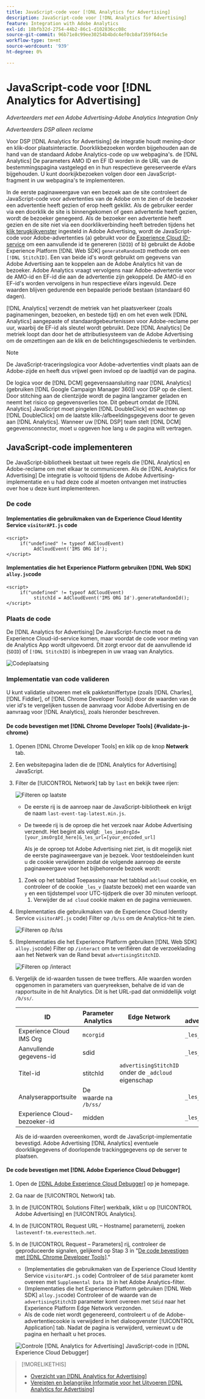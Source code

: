 ```yaml
---
title: JavaScript-code voor [!DNL Analytics for Advertising]
description: JavaScript-code voor [!DNL Analytics for Advertising]
feature: Integration with Adobe Analytics
exl-id: 18bfb32d-2754-44b2-86c1-d102836cc08c
source-git-commit: 96b71e8c99ee30254b4bdc4ef0cb8af359f64c5e
workflow-type: tm+mt
source-wordcount: '939'
ht-degree: 0%

---
```


# JavaScript-code voor [!DNL Analytics for Advertising]

*Adverteerders met een Adobe Advertising-Adobe Analytics Integration Only*

*Adverteerders DSP alleen reclame*

Voor DSP [!DNL Analytics for Advertising] de integratie houdt mening-door en klik-door plaatsinteractie. Doorklikbezoeken worden bijgehouden aan de hand van de standaard Adobe Analytics-code op uw webpagina&#39;s. de [!DNL Analytics] De parameters AMO ID en EF ID worden in de URL van de bestemmingspagina vastgelegd en in hun respectieve gereserveerde eVars bijgehouden. U kunt doorkijkbezoeken volgen door een JavaScript-fragment in uw webpagina&#39;s te implementeren.

In de eerste paginaweergave van een bezoek aan de site controleert de JavaScript-code voor advertenties van de Adobe om te zien of de bezoeker een advertentie heeft gezien of erop heeft geklikt. Als de gebruiker eerder via een doorklik de site is binnengekomen of geen advertentie heeft gezien, wordt de bezoeker genegeerd. Als de bezoeker een advertentie heeft gezien en de site niet via een doorklikverbinding heeft betreden tijdens het [klik terugkijkvenster](/help/integrations/analytics/prerequisites.md#lookback-a4adc) ingesteld in Adobe Advertising, wordt de JavaScript-code voor Adobe-advertenties (a) gebruikt voor de [Experience Cloud ID-service](https://experienceleague.adobe.com/docs/id-service/using/home.html) om een aanvullende id te genereren (`SDID`) of b) gebruikt de Adobe Experience Platform [!DNL Web SDK] `generateRandomID` methode om een `[!DNL StitchID]`. Een van beide id&#39;s wordt gebruikt om gegevens van Adobe Advertising aan te koppelen aan de Adobe Analytics hit van de bezoeker. Adobe Analytics vraagt vervolgens naar Adobe-advertentie voor de AMO-id en EF-id die aan de advertentie zijn gekoppeld. De AMO-id en EF-id&#39;s worden vervolgens in hun respectieve eVars ingevuld. Deze waarden blijven gedurende een bepaalde periode bestaan (standaard 60 dagen).

[!DNL Analytics] verzendt de metriek van het plaatsverkeer (zoals paginameningen, bezoeken, en bestede tijd) en om het even welk [!DNL Analytics] aangepaste of standaardgebeurtenissen voor Adobe-reclame per uur, waarbij de EF-id als sleutel wordt gebruikt. Deze [!DNL Analytics] De metriek loopt dan door het de attributiesysteem van de Adobe Advertising om de omzettingen aan de klik en de belichtingsgeschiedenis te verbinden.

>[!NOTE]
>
>De JavaScript-traceringslogica voor Adobe-advertenties vindt plaats aan de Adobe-zijde en heeft dus vrijwel geen invloed op de laadtijd van de pagina.
>
>De logica voor de [!DNL DCM] gegevensaansluiting naar [!DNL Analytics] (gebruiken [!DNL Google Campaign Manager 360]) voor DSP op de client. Door stitching aan de clientzijde wordt de pagina langzamer geladen en neemt het risico op gegevensverlies toe. Dit gebeurt omdat de [!DNL Analytics] JavaScript moet pingelen [!DNL DoubleClick] en wachten op [!DNL DoubleClick] om de laatste klik-/afbeeldingsgegevens door te geven aan [!DNL Analytics]. Wanneer uw [!DNL DSP] team stelt [!DNL DCM] gegevensconnector, moet u opgeven hoe lang u de pagina wilt vertragen.

## JavaScript-code implementeren

De JavaScript-bibliotheek bestaat uit twee regels die [!DNL Analytics] en Adobe-reclame om met elkaar te communiceren. Als de [!DNL Analytics for Advertising] De integratie is voltooid tijdens de Adobe Advertising-implementatie en u had deze code al moeten ontvangen met instructies over hoe u deze kunt implementeren.

### De code

#### Implementaties die gebruikmaken van de Experience Cloud Identity Service `visitorAPI.js` code

```
<script>
     if("undefined" != typeof AdCloudEvent) 
          AdCloudEvent('IMS ORG Id');
</script>
```

#### Implementaties die het Experience Platform gebruiken [!DNL Web SDK] `alloy.js`code

```
<script>
     if("undefined" != typeof AdCloudEvent) 
          stitchId = AdCloudEvent('IMS ORG Id').generateRandomId();
</script>
```

### Plaats de code

De [!DNL Analytics for Advertising] De JavaScript-functie moet na de Experience Cloud-id-service komen, maar voordat de code voor meting van de Analytics App wordt uitgevoerd. Dit zorgt ervoor dat de aanvullende id (`SDID`) of `[!DNL StitchID]` is inbegrepen in uw vraag van Analytics.

![Codeplaatsing](/help/integrations/assets/a4adc-code-placement.png)

### Implementatie van code valideren

U kunt validatie uitvoeren met elk pakketsniffertype (zoals [!DNL Charles], [!DNL Fiddler], of [!DNL Chrome Developer Tools]) door de waarden van de vier id&#39;s te vergelijken tussen de aanvraag voor Adobe Advertising en de aanvraag voor [!DNL Analytics], zoals hieronder beschreven.

#### De code bevestigen met [!DNL Chrome Developer Tools] {#validate-js-chrome}

1. Openen [!DNL Chrome Developer Tools] en klik op de knop **Netwerk** tab.

1. Een websitepagina laden die de [!DNL Analytics for Advertising] JavaScript.

1. Filter de [!UICONTROL Network] tab by `last` en bekijk twee rijen:

   ![Filteren op laatste](/help/integrations/assets/a4adc-code-validation-filter-last.png)

   * De eerste rij is de aanroep naar de JavaScript-bibliotheek en krijgt de naam `last-event-tag-latest.min.js`.
   * De tweede rij is de oproep die het verzoek naar Adobe Advertising verzendt. Het begint als volgt: `_les_imsOrgId=[your_imsOrgId_here]&_les_url=[your_encoded_url]`

      Als je de oproep tot Adobe Advertising niet ziet, is dit mogelijk niet de eerste paginaweergave van je bezoek. Voor testdoeleinden kunt u de cookie verwijderen zodat de volgende aanroep de eerste paginaweergave voor het bijbehorende bezoek wordt:
   1. Zoek op het tabblad Toepassing naar het tabblad `adcloud` cookie, en controleer of de cookie `_les_v` (laatste bezoek) met een waarde van `y` en een tijdstempel voor UTC-tijdperk die over 30 minuten verloopt.
      1. Verwijder de `ad cloud` cookie maken en de pagina vernieuwen.


1. (Implementaties die gebruikmaken van de Experience Cloud Identity Service `visitorAPI.js` code) Filter op `/b/ss` om de Analytics-hit te zien.

   ![Filteren op `/b/ss`](/help/integrations/assets/a4adc-code-validation-filter-bss.png)

1. (Implementaties die het Experience Platform gebruiken [!DNL Web SDK] `alloy.js`code) Filter op `/interact` om te verifiëren dat de verzoeklading aan het Netwerk van de Rand bevat `advertisingStitchID`.

   ![Filteren op `/interact`](/help/integrations/assets/a4adc-code-validation-filter-interact.png)

1. Vergelijk de id-waarden tussen de twee treffers. Alle waarden worden opgenomen in parameters van queryreeksen, behalve de id van de rapportsuite in de hit Analytics. Dit is het URL-pad dat onmiddellijk volgt `/b/ss/`.

   | ID | Parameter Analytics | Edge Network | Adobe-advertentieparameter |
   | --- | --- | --- | --- |
   | Experience Cloud IMS Org | `mcorgid` |  | `_les_imsOrgid` |
   | Aanvullende gegevens-id | sdid |  | `_les_sdid` |
   | Titel-id | stitchId | `advertisingStitchID` onder de `_adcloud` eigenschap |  |
   | Analyserapportsuite | De waarde na `/b/ss/` |  | `_les_rsid` |
   | Experience Cloud-bezoeker-id | midden |  | `_les_mid` |

   Als de id-waarden overeenkomen, wordt de JavaScript-implementatie bevestigd. Adobe Advertising [!DNL Analytics] eventuele doorklikgegevens of doorlopende trackinggegevens op de server te plaatsen.

#### De code bevestigen met [!DNL Adobe Experience Cloud Debugger]

1. Open de [[!DNL Adobe Experience Cloud Debugger]](https://experienceleague.adobe.com/docs/debugger/using-v2/summary.html) op je homepage.
1. Ga naar de [!UICONTROL Network] tab.
1. In de [!UICONTROL Solutions Filter] werkbalk, klikt u op [!UICONTROL Adobe Advertising] en [!UICONTROL Analytics].
1. In de [!UICONTROL Request URL – Hostname] parameterrij, zoeken `lasteventf-tm.everesttech.net`.
1. In de [!UICONTROL Request – Parameters] rij, controleer de geproduceerde signalen, gelijkend op Stap 3 in &quot;[De code bevestigen met [!DNL Chrome Developer Tools]](#validate-js-chrome).&quot;
   * (Implementaties die gebruikmaken van de Experience Cloud Identity Service `visitorAPI.js` code) Controleer of de `Sdid` parameter komt overeen met `Supplemental Data ID` in het Adobe Analytics-filter.
   * (Implementaties die het Experience Platform gebruiken [!DNL Web SDK] `alloy.js`code) Controleer of de waarde van de `advertisingStitchID` parameter komt overeen met `Sdid` naar het Experience Platform Edge Network verzonden.
   * Als de code niet wordt gegenereerd, controleert u of de Adobe-advertentiecookie is verwijderd in het dialoogvenster [!UICONTROL Application] tab. Nadat de pagina is verwijderd, vernieuwt u de pagina en herhaalt u het proces.

   ![Controle [!DNL Analytics for Advertising] JavaScript-code in [!DNL Experience Cloud Debugger]](/help/integrations/assets/a4adc-js-audit-debugger.png)

>[!MORELIKETHIS]
>
>* [Overzicht van [!DNL Analytics for Advertising]](overview.md)
>* [Vereisten en belangrijke Informatie voor het Uitvoeren [!DNL Analytics for Advertising]](prerequisites.md)

